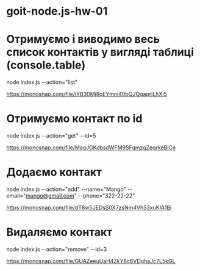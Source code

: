 # goit-node.js-hw-01

# Отримуємо і виводимо весь список контактів у вигляді таблиці (console.table)

node index.js --action="list"

https://monosnap.com/file/iYB30Mj8qEYmni40bQJQgaprjLhXi5

# Отримуємо контакт по id

node index.js --action="get" --id=5

https://monosnap.com/file/MagJGKdbsdWFM9SFgmzgZeqrkeBICe

# Додаємо контакт

node index.js --action="add" --name="Mango" --email="mango@gmail.com" --phone="322-22-22"

https://monosnap.com/file/dT8w5JEDsS0X7zsNm4Vh53xuKIA1Bi

# Видаляємо контакт

node index.js --action="remove" --id=3

https://monosnap.com/file/GUAZeeuUaH4ZkY8c6VDghaJc7L5kGL
